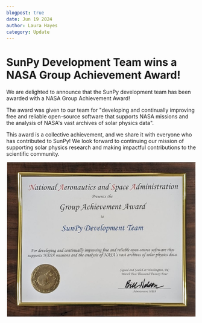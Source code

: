 ```yaml
---
blogpost: true
date: Jun 19 2024
author: Laura Hayes
category: Update
---
```


# SunPy Development Team wins a NASA Group Achievement Award!

We are delighted to announce that the SunPy development team has been awarded with a NASA Group Achievement Award! 

The award was given to our team for "developing and continually improving free and reliable open-source software that supports NASA missions and the analysis of NASA's vast archives of solar physics data".

This award is a collective achievement, and we share it with everyone who has contributed to SunPy!
We look forward to continuing our mission of supporting solar physics research and making impactful contributions to the scientific community.


<div style="text-align: center;">
    <img src="sunpy_award.jpg" width="500" />
</div>
